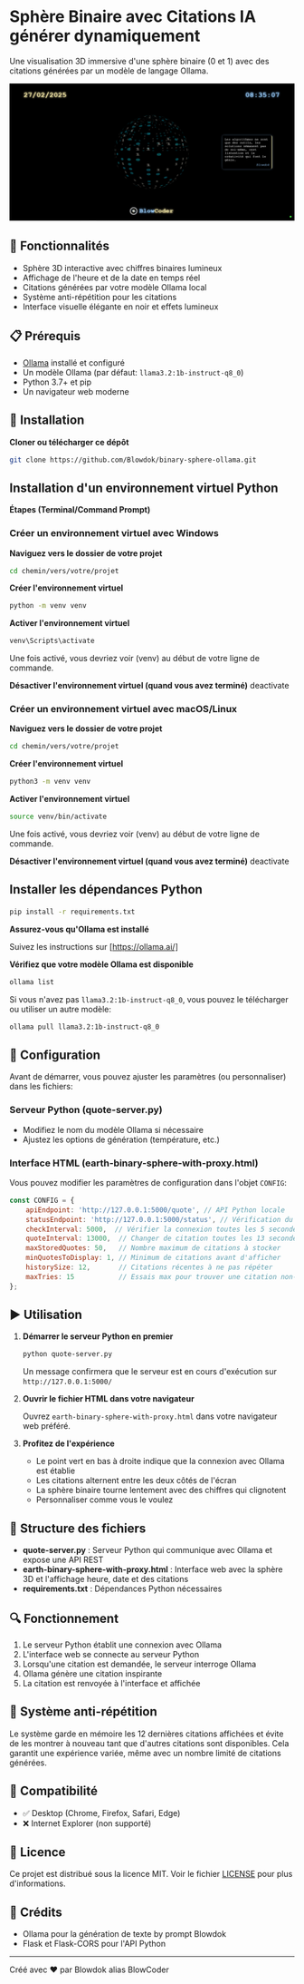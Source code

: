 # Sphère Binaire avec Citations IA générer dynamiquement

Une visualisation 3D immersive d'une sphère binaire (0 et 1) avec des citations générées par un modèle de langage Ollama.

![Capture d'écran de la Sphère Binaire](images/sphere-3d-ollama.png)

## 🌟 Fonctionnalités

- Sphère 3D interactive avec chiffres binaires lumineux
- Affichage de l'heure et de la date en temps réel
- Citations générées par votre modèle Ollama local
- Système anti-répétition pour les citations
- Interface visuelle élégante en noir et effets lumineux

## 📋 Prérequis

- [Ollama](https://ollama.ai/) installé et configuré
- Un modèle Ollama (par défaut: `llama3.2:1b-instruct-q8_0`)
- Python 3.7+ et pip
- Un navigateur web moderne

## 🚀 Installation

   **Cloner ou télécharger ce dépôt**

   ```bash
   git clone https://github.com/Blowdok/binary-sphere-ollama.git
   ```
   
## Installation d'un environnement virtuel Python

   **Étapes (Terminal/Command Prompt)**

### Créer un environnement virtuel avec Windows

**Naviguez vers le dossier de votre projet**

   ```bash
   cd chemin/vers/votre/projet
   ```

**Créer l'environnement virtuel**

   ```bash
   python -m venv venv
   ```
**Activer l'environnement virtuel**

   ```bash
   venv\Scripts\activate
   ```

Une fois activé, vous devriez voir (venv) au début de votre ligne de commande.

**Désactiver l'environnement virtuel (quand vous avez terminé)**
deactivate


### Créer un environnement virtuel avec macOS/Linux

**Naviguez vers le dossier de votre projet**

   ```bash
   cd chemin/vers/votre/projet
   ```

**Créer l'environnement virtuel**

   ```bash
   python3 -m venv venv
   ```
**Activer l'environnement virtuel**

   ```bash
   source venv/bin/activate
   ```

Une fois activé, vous devriez voir (venv) au début de votre ligne de commande.

**Désactiver l'environnement virtuel (quand vous avez terminé)**
deactivate


## Installer les dépendances Python

   ```bash
   pip install -r requirements.txt
   ```

**Assurez-vous qu'Ollama est installé**
   
   Suivez les instructions sur [https://ollama.ai/]

**Vérifiez que votre modèle Ollama est disponible**

   ```bash
   ollama list
   ```
   
   Si vous n'avez pas `llama3.2:1b-instruct-q8_0`, vous pouvez le télécharger ou utiliser un autre modèle:
   
   ```bash
   ollama pull llama3.2:1b-instruct-q8_0
   ```

## 🔧 Configuration

Avant de démarrer, vous pouvez ajuster les paramètres (ou personnaliser) dans les fichiers:

### Serveur Python (quote-server.py)

- Modifiez le nom du modèle Ollama si nécessaire
- Ajustez les options de génération (température, etc.)

### Interface HTML (earth-binary-sphere-with-proxy.html)

Vous pouvez modifier les paramètres de configuration dans l'objet `CONFIG`:

```javascript
const CONFIG = {
    apiEndpoint: 'http://127.0.0.1:5000/quote', // API Python locale
    statusEndpoint: 'http://127.0.0.1:5000/status', // Vérification du statut
    checkInterval: 5000,  // Vérifier la connexion toutes les 5 secondes
    quoteInterval: 13000,  // Changer de citation toutes les 13 secondes
    maxStoredQuotes: 50,   // Nombre maximum de citations à stocker
    minQuotesToDisplay: 1, // Minimum de citations avant d'afficher
    historySize: 12,       // Citations récentes à ne pas répéter
    maxTries: 15           // Essais max pour trouver une citation non-répétée
};
```

## ▶️ Utilisation

1. **Démarrer le serveur Python en premier**

   ```bash
   python quote-server.py
   ```

   Un message confirmera que le serveur est en cours d'exécution sur `http://127.0.0.1:5000/`

2. **Ouvrir le fichier HTML dans votre navigateur**

   Ouvrez `earth-binary-sphere-with-proxy.html` dans votre navigateur web préféré.

3. **Profitez de l'expérience**

   - Le point vert en bas à droite indique que la connexion avec Ollama est établie
   - Les citations alternent entre les deux côtés de l'écran
   - La sphère binaire tourne lentement avec des chiffres qui clignotent
   - Personnaliser comme vous le voulez

## 📁 Structure des fichiers

- **quote-server.py** : Serveur Python qui communique avec Ollama et expose une API REST
- **earth-binary-sphere-with-proxy.html** : Interface web avec la sphère 3D et l'affichage heure, date et des citations
- **requirements.txt** : Dépendances Python nécessaires

## 🔍 Fonctionnement

1. Le serveur Python établit une connexion avec Ollama
2. L'interface web se connecte au serveur Python
3. Lorsqu'une citation est demandée, le serveur interroge Ollama
4. Ollama génère une citation inspirante
5. La citation est renvoyée à l'interface et affichée

## 🔄 Système anti-répétition

Le système garde en mémoire les 12 dernières citations affichées et évite de les montrer à nouveau tant que d'autres citations sont disponibles. Cela garantit une expérience variée, même avec un nombre limité de citations générées.

## 📱 Compatibilité

- ✅ Desktop (Chrome, Firefox, Safari, Edge)
- ❌ Internet Explorer (non supporté)

## 📝 Licence

Ce projet est distribué sous la licence MIT. Voir le fichier [LICENSE](LICENSE) pour plus d'informations.

## 🙏 Crédits

- Ollama pour la génération de texte by prompt Blowdok
- Flask et Flask-CORS pour l'API Python

---

Créé avec ❤️ par Blowdok alias BlowCoder 
